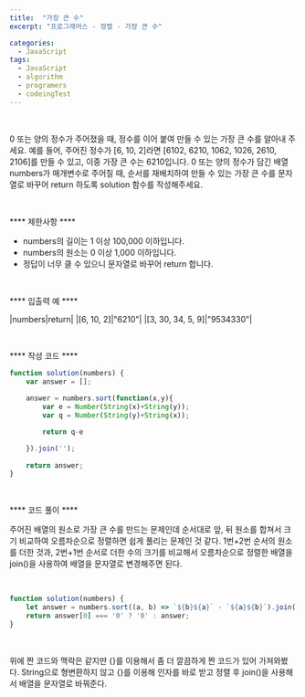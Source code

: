 ```yaml
---
title:  "가장 큰 수"
excerpt: "프로그래머스 - 정렬 - 가장 큰 수"

categories:
  - JavaScript
tags: 
  - JavaScript
  - algorithm 
  - programers
  - codeingTest
---
```


<br/>


0 또는 양의 정수가 주어졌을 때, 정수를 이어 붙여 만들 수 있는 가장 큰 수를 알아내 주세요.
예를 들어, 주어진 정수가 [6, 10, 2]라면 [6102, 6210, 1062, 1026, 2610, 2106]를 만들 수 있고, 
이중 가장 큰 수는 6210입니다.
0 또는 양의 정수가 담긴 배열 numbers가 매개변수로 주어질 때, 순서를 재배치하여 만들 수 있는 
가장 큰 수를 문자열로 바꾸어 return 하도록 solution 함수를 작성해주세요.


<br/>

**** 제한사항 ****
 - numbers의 길이는 1 이상 100,000 이하입니다.
 - numbers의 원소는 0 이상 1,000 이하입니다.
 - 정답이 너무 클 수 있으니 문자열로 바꾸어 return 합니다.


 <br/>

**** 입출력 예 ****

|numbers|return|
|[6, 10, 2]|"6210"|
|[3, 30, 34, 5, 9]|"9534330"|


<br/>


**** 작성 코드 ****

```javascript
function solution(numbers) {
    var answer = [];
    
    answer = numbers.sort(function(x,y){
        var e = Number(String(x)+String(y));
        var q = Number(String(y)+String(x));

        return q-e

    }).join('');
    
    return answer;
}
```


<br/>

**** 코드 풀이 ****

주어진 배열의 원소로 가장 큰 수를 만드는 문제인데 순서대로 앞, 뒤 원소를 합쳐서 크기 비교하여 
오름차순으로 정렬하면 쉽게 풀리는 문제인 것 같다.
1번+2번 순서의 원소를 더한 것과, 2번+1번 순서로 더한 수의 크기를 비교해서 오름차순으로 정렬한 배열을
join()을 사용하여 배열을 문자열로 변경해주면 된다.


<br/>


```javascript
function solution(numbers) {
    let answer = numbers.sort((a, b) => `${b}${a}` - `${a}${b}`).join('');
    return answer[0] === '0' ? '0' : answer;
}
```

<br/>

위에 짠 코드와 맥락은 같지만 {}를 이용해서 좀 더 깔끔하게 짠 코드가 있어 가져와봤다.
String으로 형변환하지 않고 {}를 이용해 인자를 바로 받고 정렬 후 join()을 사용해서 배열을 문자열로 바꿔준다.

